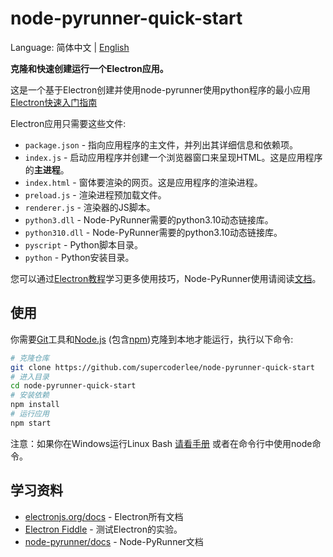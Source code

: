 # node-pyrunner-quick-start

Language: 简体中文 | [English](https://github.com/supercoderlee/node-pyrunner-quick-start/blob/main/docs/readme/en.md)



**克隆和快速创建运行一个Electron应用。**

这是一个基于Electron创建并使用node-pyrunner使用python程序的最小应用 [Electron快速入门指南](https://electronjs.org/docs/latest/tutorial/quick-start)

Electron应用只需要这些文件:

- `package.json` - 指向应用程序的主文件，并列出其详细信息和依赖项。
- `index.js` - 启动应用程序并创建一个浏览器窗口来呈现HTML。这是应用程序的**主进程**。
- `index.html` - 窗体要渲染的网页。这是应用程序的渲染进程。
- `preload.js` - 渲染进程预加载文件。
- `renderer.js` - 渲染器的JS脚本。
- `python3.dll` - Node-PyRunner需要的python3.10动态链接库。 
- `python310.dll` - Node-PyRunner需要的python3.10动态链接库。 
- `pyscript` - Python脚本目录。
- `python` - Python安装目录。

您可以通过[Electron教程](https://electronjs.org/docs/latest/tutorial/tutorial-prerequisites)学习更多使用技巧，Node-PyRunner使用请阅读[文档](https://github.com/supercoderlee/node-pyrunner)。

## 使用

你需要[Git](https://git-scm.com)工具和[Node.js](https://nodejs.org/en/download/) (包含[npm](http://npmjs.com))克隆到本地才能运行，执行以下命令:

```bash
# 克隆仓库
git clone https://github.com/supercoderlee/node-pyrunner-quick-start
# 进入目录
cd node-pyrunner-quick-start
# 安装依赖
npm install
# 运行应用
npm start
```

注意：如果你在Windows运行Linux Bash [请看手册](https://www.howtogeek.com/261575/how-to-run-graphical-linux-desktop-applications-from-windows-10s-bash-shell/) 或者在命令行中使用node命令。

## 学习资料

- [electronjs.org/docs](https://electronjs.org/docs) - Electron所有文档
- [Electron Fiddle](https://electronjs.org/fiddle) - 测试Electron的实验。
- [node-pyrunner/docs](https://github.com/supercoderlee/node-pyrunner/tree/main/docs) - Node-PyRunner文档
